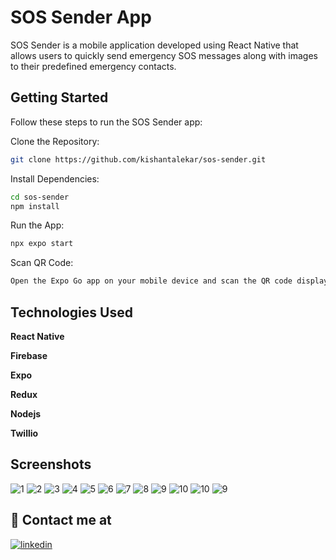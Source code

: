 # SOS Sender App

SOS Sender is a mobile application developed using React Native that allows users to quickly send emergency SOS messages along with images to their predefined emergency contacts.

## Getting Started

Follow these steps to run the SOS Sender app:

Clone the Repository:

```bash
git clone https://github.com/kishantalekar/sos-sender.git
```

Install Dependencies:

```bash
cd sos-sender
npm install
```

Run the App:

```bash
npx expo start
```

Scan QR Code:

```bash
Open the Expo Go app on your mobile device and scan the QR code displayed in the terminal to launch the app.
```

## Technologies Used

**React Native**

**Firebase**

**Expo**

**Redux**

**Nodejs**

**Twillio**

## Screenshots

![1](https://github.com/kishantalekar/sos-sender/assets/115180515/21530011-1b79-4a18-8343-8f26f394760a)
![2](https://github.com/kishantalekar/sos-sender/assets/115180515/af560345-3c70-4907-a037-6d0925e788f4)
![3](https://github.com/kishantalekar/sos-sender/assets/115180515/b5957898-fb74-4d7b-857c-d5b438cef7ee)
![4](https://github.com/kishantalekar/sos-sender/assets/115180515/b9d67e11-3a1f-4977-943b-75dc783a9b5e)
![5](https://github.com/kishantalekar/sos-sender/assets/115180515/c7e00923-2067-4a95-8d5d-cccc15034c28)
![6](https://github.com/kishantalekar/sos-sender/assets/115180515/2944e5e7-8ed1-4f4b-a28d-08960cbfced1)
![7](https://github.com/kishantalekar/sos-sender/assets/115180515/ed9db1f0-eaea-4c87-a41d-91fb848fd070)
![8](https://github.com/kishantalekar/sos-sender/assets/115180515/1871172f-7fc2-4ff2-85f5-372869c26472)
![9](https://github.com/kishantalekar/sos-sender/assets/115180515/d5d7603a-bfb9-4433-9faf-27dfc8d54263)
![10](https://github.com/kishantalekar/sos-sender/assets/115180515/ea660478-bfcc-4648-a657-bfa1b7945631)
![10](https://github.com/kishantalekar/sos-sender/assets/115180515/393ec451-e631-4c1a-af67-cc2d7093193a)
![9](https://github.com/kishantalekar/sos-sender/assets/115180515/1208abe0-e263-43c1-b7a0-8bd3811855c5)

## 🔗 Contact me at

[![linkedin](https://img.shields.io/badge/linkedin-0A66C2?style=for-the-badge&logo=linkedin&logoColor=white)](linkedin.com/in/kishan-talekar-2613b8260)
